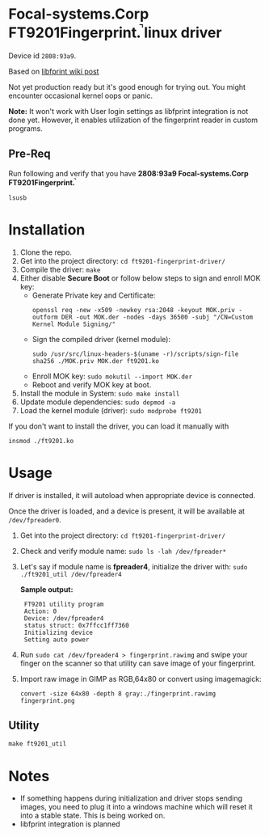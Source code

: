# Focal-systems.Corp FT9201Fingerprint.̚ linux driver

Device id `2808:93a9`.

Based on [libfprint wiki post](https://gitlab.freedesktop.org/libfprint/wiki/-/wikis/Devices/2808:93a9)

Not yet production ready but it's good enough for trying out. You might encounter occasional kernel oops or panic.

**Note:** It won't work with User login settings as libfprint integration is not done yet. However, it enables utilization of the fingerprint reader in custom programs.

## Pre-Req
Run following and verify that you have **2808:93a9 Focal-systems.Corp FT9201Fingerprint.̚**
```shell
lsusb
```


# Installation

1. Clone the repo.
2. Get into the project directory: `cd ft9201-fingerprint-driver/`
3. Compile the driver: `make`
4. Either disable **Secure Boot** or follow below steps to sign and enroll MOK key:
    - Generate Private key and Certificate:
      ```shell
      openssl req -new -x509 -newkey rsa:2048 -keyout MOK.priv -outform DER -out MOK.der -nodes -days 36500 -subj "/CN=Custom Kernel Module Signing/"
      ```
    - Sign the compiled driver (kernel module):
      ```shell
      sudo /usr/src/linux-headers-$(uname -r)/scripts/sign-file sha256 ./MOK.priv MOK.der ft9201.ko
      ```
    - Enroll MOK key: `sudo mokutil --import MOK.der`
    - Reboot and verify MOK key at boot.
5. Install the module in System: `sudo make install`
6. Update module dependencies: `sudo depmod -a`
7. Load the kernel module (driver): `sudo modprobe ft9201`

If you don't want to install the driver, you can load it manually with
```shell
insmod ./ft9201.ko
```

# Usage

If driver is installed, it will autoload when appropriate device is connected.

Once the driver is loaded, and a device is present, it will be available at `/dev/fpreader0`.
  
1. Get into the project directory: `cd ft9201-fingerprint-driver/`
2. Check and verify module name: `sudo ls -lah /dev/fpreader*`
3. Let's say if module name is **fpreader4**, initialize the driver with: `sudo ./ft9201_util /dev/fpreader4`
   
   **Sample output:**
   ```shell
    FT9201 utility program
    Action: 0
    Device: /dev/fpreader4
    status struct: 0x7ffcc1ff7360
    Initializing device
    Setting auto power
   ```
  
 5. Run `sudo cat /dev/fpreader4 > fingerprint.rawimg` and swipe your finger on the scanner so that utility can save image of your fingerprint.
 6. Import raw image in GIMP as RGB,64x80 or convert using imagemagick:
    ```shell
    convert -size 64x80 -depth 8 gray:./fingerprint.rawimg fingerprint.png
    ```




## Utility

```shell
make ft9201_util
```

# Notes

* If something happens during initialization and driver stops sending images, you need to plug it into a windows machine
which will reset it into a stable state. This is being worked on.
* libfprint integration is planned

